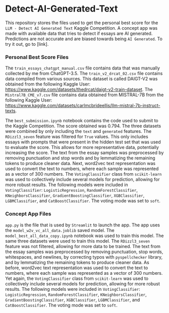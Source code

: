 # Detect-AI-Generated-Text
This repository stores the files used to get the personal best score for the `LLM - Detect AI Generated Text` Kaggle Competition.
A concept app was made with available data that tries to detect if essays are AI generated. Predictions are not accurate and are biased towards being `AI Generated`. To try it out, go to [link].

### Personal Best Score Files
The `train_essays_chatgpt_manual.csv` file contains data that was manually collected by me from ChatGPT-3.5.
The `train_v2_drcat_02.csv` file contains data compiled from various sources. This dataset is called DAIGT-V2 was obtained from the following Kaggle User: https://www.kaggle.com/datasets/thedrcat/daigt-v2-train-dataset.
The `Mistral7B_CME_v7.csv` file contains data obtained from MISTRAL-7B from the following Kaggle User: https://www.kaggle.com/datasets/carlmcbrideellis/llm-mistral-7b-instruct-texts.

The `best_submission.ipynb` notebook contains the code used to submit to the Kaggle Competition. The score obtained was 0.794. The three datasets were combined by only including the `text` and `generated` features. The `RDizzl3_seven` feature was filtered for `True` values. This only includes essays with prompts that were present in the hidden test set that was used to evaluate the score. This allows for more representative data, potentially increasing the score. The text from the essay samples was preprocessed by removing punctuation and stop words and by lemmatizing the remaining tokens to produce cleaner data. Next, word2vec text representation was used to convert the text to numbers, where each sample was represented as a vector of 300 numbers. The `VotingClassifier` class from `scikit-learn` was used to collectively include several models for prediction, allowing for more robust results. The following models were included in `VotingClassifier`: `LogisticRegression`, `RandomForestClassifier`, `KNeighborsClassifier`, `GradientBoostingClassifier`, `XGBClassifier`, `LGBMClassifier`, and `CatBoostClassifier`. The voting mode was set to `soft`.

### Concept App Files
`app.py` is the file that is used by `Streamlit` to launch the app. The app uses the `model_w2v_vc_all_data.joblib` saved model. The `model_best_all_data_copy.ipynb` notebook was used to train this model. The same three datasets were used to train this model. The `RDizzl3_seven` feature was not filtered, allowing for more data to be trained. The text from the essay samples was preprocessed by removing punctuation, stop words, whitespaces, and newlines, by correcting typos with `pyspellchecker` library, and by lemmatizing the remaining tokens to produce cleaner data. As before, word2vec text representation was used to convert the text to numbers, where each sample was represented as a vector of 300 numbers. Yet again, the `VotingClassifier` class from `scikit-learn` was used to collectively include several models for prediction, allowing for more robust results. The following models were included in `VotingClassifier`: `LogisticRegression`, `RandomForestClassifier`, `KNeighborsClassifier`, `GradientBoostingClassifier`, `XGBClassifier`, `LGBMClassifier`, and `CatBoostClassifier`. The voting mode was set to `soft`.
